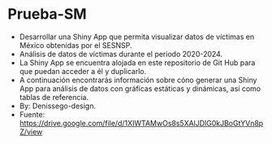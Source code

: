 # Prueba-SM
- Desarrollar una Shiny App que permita visualizar datos de víctimas en México obtenidas por el SESNSP.
- Análisis de datos de víctimas durante el periodo 2020-2024.
- La Shiny App se encuentra alojada en este repositorio de Git Hub para que puedan acceder a él y duplicarlo.
- A continuación encontrarás información sobre cóno generar una Shiny App para análisis de datos con gráficas estáticas y dinámicas, así como tablas de referencia.
- By: Denissego-design.
- Fuente: https://drive.google.com/file/d/1XIWTAMwOs8s5XAlJDlG0kJBoGtYVn8pZ/view  
